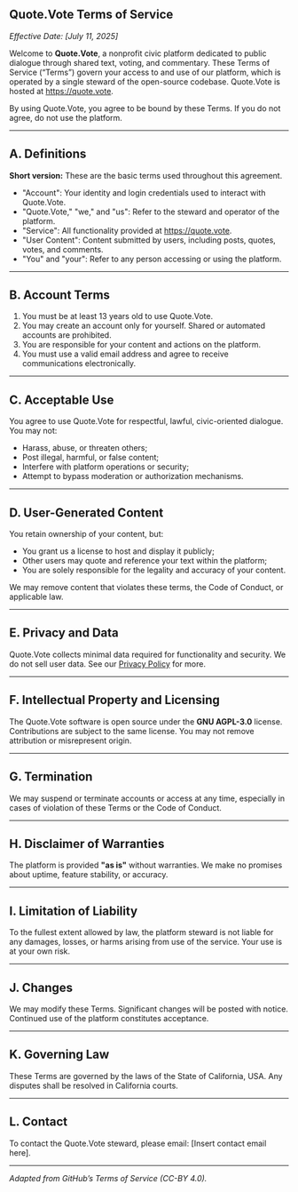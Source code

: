 ## Quote.Vote Terms of Service
*Effective Date: [July 11, 2025]*

Welcome to **Quote.Vote**, a nonprofit civic platform dedicated to public dialogue through shared text, voting, and commentary. These Terms of Service (“Terms”) govern your access to and use of our platform, which is operated by a single steward of the open-source codebase. Quote.Vote is hosted at https://quote.vote.

By using Quote.Vote, you agree to be bound by these Terms. If you do not agree, do not use the platform.

---

## A. Definitions

**Short version:** These are the basic terms used throughout this agreement.

- "Account": Your identity and login credentials used to interact with Quote.Vote.
- "Quote.Vote," "we," and "us": Refer to the steward and operator of the platform.
- "Service": All functionality provided at https://quote.vote.
- "User Content": Content submitted by users, including posts, quotes, votes, and comments.
- "You" and "your": Refer to any person accessing or using the platform.

---

## B. Account Terms

1. You must be at least 13 years old to use Quote.Vote.
2. You may create an account only for yourself. Shared or automated accounts are prohibited.
3. You are responsible for your content and actions on the platform.
4. You must use a valid email address and agree to receive communications electronically.

---

## C. Acceptable Use

You agree to use Quote.Vote for respectful, lawful, civic-oriented dialogue. You may not:
- Harass, abuse, or threaten others;
- Post illegal, harmful, or false content;
- Interfere with platform operations or security;
- Attempt to bypass moderation or authorization mechanisms.

---

## D. User-Generated Content

You retain ownership of your content, but:
- You grant us a license to host and display it publicly;
- Other users may quote and reference your text within the platform;
- You are solely responsible for the legality and accuracy of your content.

We may remove content that violates these terms, the Code of Conduct, or applicable law.

---

## E. Privacy and Data

Quote.Vote collects minimal data required for functionality and security. We do not sell user data. See our [Privacy Policy](#) for more.

---

## F. Intellectual Property and Licensing

The Quote.Vote software is open source under the **GNU AGPL-3.0** license. Contributions are subject to the same license. You may not remove attribution or misrepresent origin.

---

## G. Termination

We may suspend or terminate accounts or access at any time, especially in cases of violation of these Terms or the Code of Conduct.

---

## H. Disclaimer of Warranties

The platform is provided **"as is"** without warranties. We make no promises about uptime, feature stability, or accuracy.

---

## I. Limitation of Liability

To the fullest extent allowed by law, the platform steward is not liable for any damages, losses, or harms arising from use of the service. Your use is at your own risk.

---

## J. Changes

We may modify these Terms. Significant changes will be posted with notice. Continued use of the platform constitutes acceptance.

---

## K. Governing Law

These Terms are governed by the laws of the State of California, USA. Any disputes shall be resolved in California courts.

---

## L. Contact

To contact the Quote.Vote steward, please email: [Insert contact email here].

---

*Adapted from GitHub’s Terms of Service (CC-BY 4.0).*

